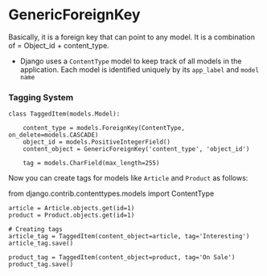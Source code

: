 # GenericForeignKey

Basically, it is a foreign key that can point to any model.
It is a combination of = Object_id + content_type.

- Django uses a `ContentType` model to keep track of all models in the application. Each model is identified uniquely by its `app_label` and `model name`


### Tagging System

```
class TaggedItem(models.Model):
   
    content_type = models.ForeignKey(ContentType, on_delete=models.CASCADE)
    object_id = models.PositiveIntegerField()
    content_object = GenericForeignKey('content_type', 'object_id')

    tag = models.CharField(max_length=255)

```
Now you can create tags for models like `Article` and `Product` as follows:


from django.contrib.contenttypes.models import ContentType

```
article = Article.objects.get(id=1)
product = Product.objects.get(id=1)

# Creating tags
article_tag = TaggedItem(content_object=article, tag='Interesting')
article_tag.save()

product_tag = TaggedItem(content_object=product, tag='On Sale')
product_tag.save()
```
